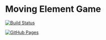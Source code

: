 # Moving Element Game
 
[![Build Status](https://github.com/AlejoRuso/JS_DOM/workflows/Deploy%20to%20GitHub%20Pages/badge.svg)](https://github.com/AlejoRuso/JS_DOM/actions)

[![GitHub Pages](https://img.shields.io/badge/GitHub-Pages-blue)](https://AlejoRuso.github.io/JS_DOM/)
